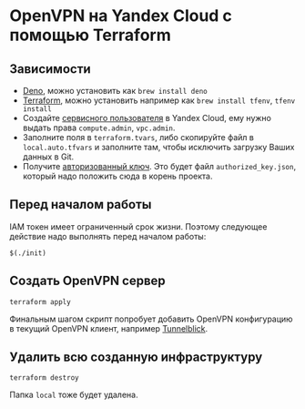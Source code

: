 # OpenVPN на Yandex Cloud с помощью Terraform

## Зависимости

- [Deno](https://deno.com), можно установить как `brew install deno`
- [Terraform](https://developer.hashicorp.com/terraform/tutorials/aws-get-started/install-cli),
  можно установить например как `brew install tfenv`, `tfenv install`
- Создайте [сервисного пользователя](https://yandex.cloud/ru/docs/iam/concepts/users/service-accounts)
  в Yandex Cloud, ему нужно выдать права `compute.admin`, `vpc.admin`.
- Заполните поля в `terraform.tvars`, либо скопируйте файл в `local.auto.tfvars`
  и заполните там, чтобы исключить загрузку Ваших данных в Git.
- Получите
  [авторизованный ключ](https://yandex.cloud/ru/docs/iam/operations/authorized-key/create#tf_1).
  Это будет файл `authorized_key.json`, который надо положить сюда в корень
  проекта.

## Перед началом работы

IAM токен имеет ограниченный срок жизни. Поэтому следующее действие надо
выполнять перед началом работы:

```
$(./init)
```

## Создать OpenVPN сервер

```
terraform apply
```

Финальным шагом скрипт попробует добавить OpenVPN конфигурацию в текущий OpenVPN клиент,
например [Tunnelblick](https://tunnelblick.net).

## Удалить всю созданную инфраструктуру

```
terraform destroy
```

Папка `local` тоже будет удалена.
